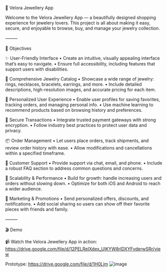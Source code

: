 

💎 Velora Jewellery App

Welcome to the Velora Jewellery App — a beautifully designed shopping experience for jewelery lovers. This project is all about making it easy, secure, and enjoyable to browse, buy, and manage your jewelry collection.

⸻

🎯 Objectives

✨ User-Friendly Interface
	•	Create an intuitive, visually appealing interface that’s easy to navigate.
	•	Ensure full accessibility, including features that support users with disabilities.

💍 Comprehensive Jewelry Catalog
	•	Showcase a wide range of jewelry: rings, necklaces, bracelets, earrings, and more.
	•	Include detailed descriptions, high-resolution images, and accurate pricing for each item.

🎁 Personalized User Experience
	•	Enable user profiles for saving favorites, tracking orders, and managing personal info.
	•	Use machine learning to recommend products based on browsing history and preferences.

🔐 Secure Transactions
	•	Integrate trusted payment gateways with strong encryption.
	•	Follow industry best practices to protect user data and privacy.

📦 Order Management
	•	Let users place orders, track shipments, and review order history with ease.
	•	Allow modifications and cancellations within a specified timeframe.

🤝 Customer Support
	•	Provide support via chat, email, and phone.
	•	Include a robust FAQ section to address common questions and concerns.

🚀 Scalability & Performance
	•	Build for growth: handle increasing users and orders without slowing down.
	•	Optimize for both iOS and Android to reach a wider audience.

📢 Marketing & Promotions
	•	Send personalized offers, discounts, and notifications.
	•	Add social sharing so users can show off their favorite pieces with friends and family.

⸻


🎬 Demo

📹 Watch the Velora Jewellery App in action: https://drive.google.com/file/d/12PELReIXdex_UIKYW8rlDXYFvderwSRr/view

Prototype: https://drive.google.com/file/d/1H0Ljm
![image](https://github.com/user-attachments/assets/13edaf88-d32d-4bcf-aed3-5129690eba0e)
